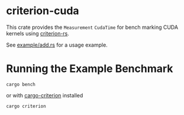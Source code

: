 # criterion-cuda

This crate provides the `Measurement` `CudaTime` for bench marking CUDA kernels using
[criterion-rs](https://github.com/bheisler/criterion.rs).

See [example/add.rs](example/add.rs) for a usage example.

# Running the Example Benchmark

```
cargo bench
```

or with [cargo-criterion](https://github.com/bheisler/cargo-criterion) installed
```
cargo criterion
```
